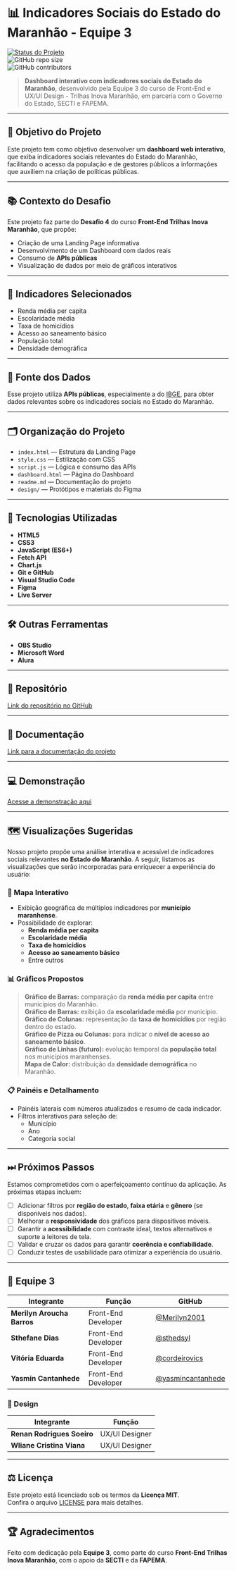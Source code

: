 # 📊 Indicadores Sociais do Estado do Maranhão - Equipe 3

[![Status do Projeto](https://img.shields.io/badge/status-em%20desenvolvimento-%23E6F4EA)](#)  
![GitHub repo size](https://img.shields.io/github/repo-size/sthedsyl/desafio-4---trilhas)  
![GitHub contributors](https://img.shields.io/github/contributors/sthedsyl/desafio-4---trilhas)

> **Dashboard interativo com indicadores sociais do Estado do Maranhão**, desenvolvido pela Equipe 3 do curso de Front-End e UX/UI Design - Trilhas Inova Maranhão, em parceria com o Governo do Estado, SECTI e FAPEMA.

---

## 🎯 Objetivo do Projeto

Este projeto tem como objetivo desenvolver um **dashboard web interativo**, que exiba indicadores sociais relevantes do Estado do Maranhão, facilitando o acesso da população e de gestores públicos a informações que auxiliem na criação de políticas públicas.

---

## 📚 Contexto do Desafio

Este projeto faz parte do **Desafio 4** do curso **Front-End Trilhas Inova Maranhão**, que propõe:

- Criação de uma Landing Page informativa  
- Desenvolvimento de um Dashboard com dados reais  
- Consumo de **APIs públicas**  
- Visualização de dados por meio de gráficos interativos

---

## 📌 Indicadores Selecionados

- Renda média per capita  
- Escolaridade média  
- Taxa de homicídios  
- Acesso ao saneamento básico  
- População total  
- Densidade demográfica

---

## 🔗 Fonte dos Dados

Esse projeto utiliza **APIs públicas**, especialmente a do [IBGE](https://servicodados.ibge.gov.br/api/docs/), para obter dados relevantes sobre os indicadores sociais no Estado do Maranhão.

---

## 🗂 Organização do Projeto

- `index.html` — Estrutura da Landing Page  
- `style.css` — Estilização com CSS  
- `script.js` — Lógica e consumo das APIs  
- `dashboard.html` — Página do Dashboard  
- `readme.md` — Documentação do projeto  
- `design/` — Protótipos e materiais do Figma

---

## 🚀 Tecnologias Utilizadas

- **HTML5**  
- **CSS3**  
- **JavaScript (ES6+)**  
- **Fetch API**  
- **Chart.js**  
- **Git e GitHub**  
- **Visual Studio Code**  
- **Figma**  
- **Live Server**

---

## 🛠 Outras Ferramentas

- **OBS Studio**  
- **Microsoft Word**  
- **Alura**

---

## 🔗 Repositório

[Link do repositório no GitHub](https://github.com/sthedsyl/desafio-4---trilhas)

---

## 📑 Documentação

[Link para a documentação do projeto](https://exemplo.com/documentacao)

---

## 💻 Demonstração

[Acesse a demonstração aqui](https://exemplo.com/projeto)

---

## 🗺 Visualizações Sugeridas

Nosso projeto propõe uma análise interativa e acessível de indicadores sociais relevantes **no Estado do Maranhão**. A seguir, listamos as visualizações que serão incorporadas para enriquecer a experiência do usuário:

### 🧭 Mapa Interativo

- Exibição geográfica de múltiplos indicadores por **município maranhense**.  
- Possibilidade de explorar:  
  - **Renda média per capita**  
  - **Escolaridade média**  
  - **Taxa de homicídios**  
  - **Acesso ao saneamento básico**  
  - Entre outros

### 📊 Gráficos Propostos

> **Gráfico de Barras:** comparação da **renda média per capita** entre municípios do Maranhão.  
> **Gráfico de Barras:** exibição da **escolaridade média** por município.  
> **Gráfico de Colunas:** representação da **taxa de homicídios** por região dentro do estado.  
> **Gráfico de Pizza ou Colunas:** para indicar o **nível de acesso ao saneamento básico**.  
> **Gráfico de Linhas (futuro):** evolução temporal da **população total** nos municípios maranhenses.  
> **Mapa de Calor:** distribuição da **densidade demográfica** no Maranhão.

### 📋 Painéis e Detalhamento

- Painéis laterais com números atualizados e resumo de cada indicador.  
- Filtros interativos para seleção de:  
  - Município  
  - Ano  
  - Categoria social

---

## ⏭ Próximos Passos

Estamos comprometidos com o aperfeiçoamento contínuo da aplicação. As próximas etapas incluem:

- [ ] Adicionar filtros por **região do estado**, **faixa etária** e **gênero** (se disponíveis nos dados).  
- [ ] Melhorar a **responsividade** dos gráficos para dispositivos móveis.  
- [ ] Garantir a **acessibilidade** com contraste ideal, textos alternativos e suporte a leitores de tela.  
- [ ] Validar e cruzar os dados para garantir **coerência e confiabilidade**.  
- [ ] Conduzir testes de usabilidade para otimizar a experiência do usuário.

---

## 👥 Equipe 3

| Integrante                      | Função              | GitHub                              |
|--------------------------------|---------------------|-------------------------------------|
| **Merilyn Aroucha Barros**     | Front-End Developer | [@Merilyn2001](https://github.com/Merilyn2001) |
| **Sthefane Dias**              | Front-End Developer | [@sthedsyl](https://github.com/sthedsyl) |
| **Vitória Eduarda**            | Front-End Developer | [@cordeirovics](https://github.com/cordeirovics) |
| **Yasmin Cantanhede**          | Front-End Developer | [@yasmincantanhede](https://github.com/yasmincantanhede) |

### 🎨 Design

| Integrante                      | Função            |
|--------------------------------|-------------------|
| **Renan Rodrigues Soeiro**     | UX/UI Designer    |
| **Wliane Cristina Viana**      | UX/UI Designer    |

---

## ⚖️ Licença

Este projeto está licenciado sob os termos da **Licença MIT**.  
Confira o arquivo [LICENSE](LICENSE) para mais detalhes.

---

## 🏆 Agradecimentos

Feito com dedicação pela **Equipe 3**, como parte do curso **Front-End Trilhas Inova Maranhão**, com o apoio da **SECTI** e da **FAPEMA**.